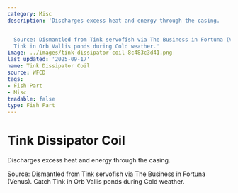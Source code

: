 ```yaml
---
category: Misc
description: 'Discharges excess heat and energy through the casing.


  Source: Dismantled from Tink servofish via The Business in Fortuna (Venus). Catch
  Tink in Orb Vallis ponds during Cold weather.'
image: ../images/tink-dissipator-coil-8c483c3d41.png
last_updated: '2025-09-17'
name: Tink Dissipator Coil
source: WFCD
tags:
- Fish Part
- Misc
tradable: false
type: Fish Part
---
```


# Tink Dissipator Coil

Discharges excess heat and energy through the casing.

Source: Dismantled from Tink servofish via The Business in Fortuna (Venus). Catch Tink in Orb Vallis ponds during Cold weather.

